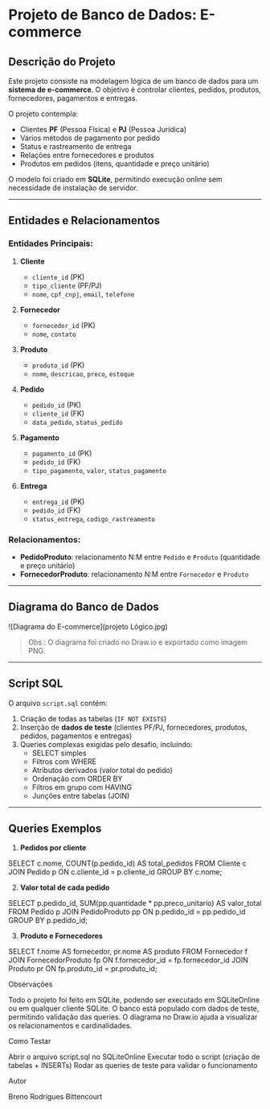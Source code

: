 # Projeto de Banco de Dados: E-commerce

## Descrição do Projeto

Este projeto consiste na modelagem lógica de um banco de dados para um **sistema de e-commerce**. O objetivo é controlar clientes, pedidos, produtos, fornecedores, pagamentos e entregas.  

O projeto contempla:

- Clientes **PF** (Pessoa Física) e **PJ** (Pessoa Jurídica)  
- Vários métodos de pagamento por pedido  
- Status e rastreamento de entrega  
- Relações entre fornecedores e produtos  
- Produtos em pedidos (itens, quantidade e preço unitário)  

O modelo foi criado em **SQLite**, permitindo execução online sem necessidade de instalação de servidor.

---

## Entidades e Relacionamentos

### Entidades Principais:

1. **Cliente**
   - `cliente_id` (PK)  
   - `tipo_cliente` (PF/PJ)  
   - `nome`, `cpf_cnpj`, `email`, `telefone`  

2. **Fornecedor**
   - `fornecedor_id` (PK)  
   - `nome`, `contato`  

3. **Produto**
   - `produto_id` (PK)  
   - `nome`, `descricao`, `preco`, `estoque`  

4. **Pedido**
   - `pedido_id` (PK)  
   - `cliente_id` (FK)  
   - `data_pedido`, `status_pedido`  

5. **Pagamento**
   - `pagamento_id` (PK)  
   - `pedido_id` (FK)  
   - `tipo_pagamento`, `valor`, `status_pagamento`  

6. **Entrega**
   - `entrega_id` (PK)  
   - `pedido_id` (FK)  
   - `status_entrega`, `codigo_rastreamento`  

### Relacionamentos:

- **PedidoProduto**: relacionamento N:M entre `Pedido` e `Produto` (quantidade e preço unitário)  
- **FornecedorProduto**: relacionamento N:M entre `Fornecedor` e `Produto`  

---

## Diagrama do Banco de Dados

![Diagrama do E-commerce](projeto Lógico.jpg)  

> Obs.: O diagrama foi criado no Draw.io e exportado como imagem PNG.

---

## Script SQL

O arquivo `script.sql` contém:

1. Criação de todas as tabelas (`IF NOT EXISTS`)  
2. Inserção de **dados de teste** (clientes PF/PJ, fornecedores, produtos, pedidos, pagamentos e entregas)  
3. Queries complexas exigidas pelo desafio, incluindo:  
   - SELECT simples  
   - Filtros com WHERE  
   - Atributos derivados (valor total do pedido)  
   - Ordenação com ORDER BY  
   - Filtros em grupo com HAVING  
   - Junções entre tabelas (JOIN)  

---

## Queries Exemplos

1. **Pedidos por cliente**  

SELECT c.nome, COUNT(p.pedido_id) AS total_pedidos
FROM Cliente c
JOIN Pedido p ON c.cliente_id = p.cliente_id
GROUP BY c.nome;


2. **Valor total de cada pedido**

SELECT p.pedido_id, SUM(pp.quantidade * pp.preco_unitario) AS valor_total
FROM Pedido p
JOIN PedidoProduto pp ON p.pedido_id = pp.pedido_id
GROUP BY p.pedido_id;

3. **Produto e Fornecedores**

SELECT f.nome AS fornecedor, pr.nome AS produto
FROM Fornecedor f
JOIN FornecedorProduto fp ON f.fornecedor_id = fp.fornecedor_id
JOIN Produto pr ON fp.produto_id = pr.produto_id;

Observações

Todo o projeto foi feito em SQLite, podendo ser executado em SQLiteOnline ou em qualquer cliente SQLite.
O banco está populado com dados de teste, permitindo validação das queries.
O diagrama no Draw.io ajuda a visualizar os relacionamentos e cardinalidades.

Como Testar

Abrir o arquivo script.sql no SQLiteOnline
Executar todo o script (criação de tabelas + INSERTs)
Rodar as queries de teste para validar o funcionamento

Autor

Breno Rodrigues Bittencourt
